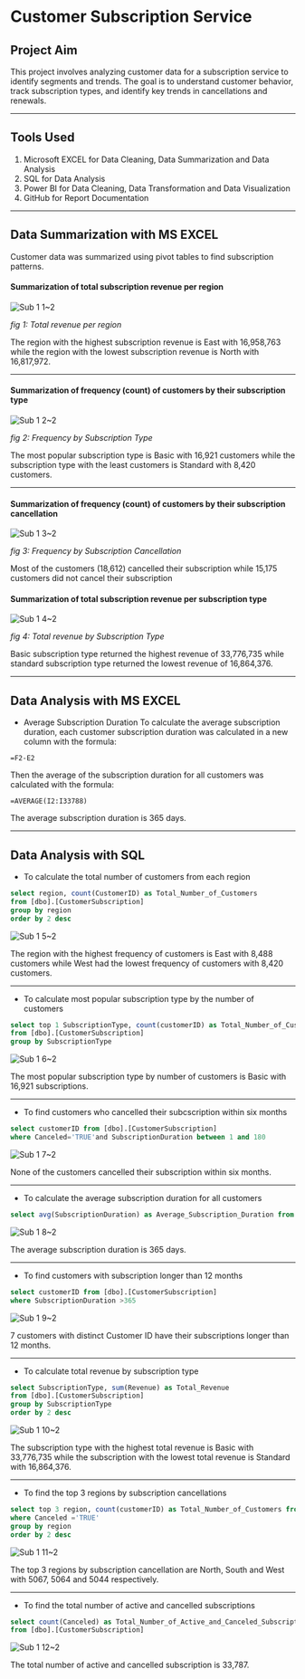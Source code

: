 # Customer Subscription Service

## Project Aim
This project involves analyzing customer data for a subscription service to identify 
segments and trends. The goal is to understand customer behavior, track subscription types, 
and identify key trends in cancellations and renewals.

-----------

## Tools Used
1. Microsoft EXCEL for Data Cleaning, Data Summarization and Data Analysis
2. SQL for Data Analysis
3. Power BI for Data Cleaning, Data Transformation and Data Visualization
4. GitHub for Report Documentation
----------

## Data Summarization with MS EXCEL

Customer data was summarized using pivot tables to find subscription patterns.

#### Summarization of total subscription revenue per region

![Sub 1 1~2](https://github.com/user-attachments/assets/e9bddd03-88a1-404e-ac88-e009ea407f63)

*fig 1: Total revenue per region*

The region with the highest subscription revenue is East with 16,958,763 while the region with the lowest subscription revenue is North with 16,817,972. 

---------

#### Summarization of frequency (count) of customers by their subscription type

![Sub 1 2~2](https://github.com/user-attachments/assets/22ab5819-50da-4c98-9cab-a4dfd01cebbc)

*fig 2: Frequency by Subscription Type*

The most popular subscription type is Basic with 16,921 customers while the subscription type with the least customers is Standard with 8,420 customers. 

----------

#### Summarization of frequency (count) of customers by their subscription cancellation

![Sub 1 3~2](https://github.com/user-attachments/assets/c6c2ebc0-b27f-4b1a-ad31-8046d2ac4068)

*fig 3: Frequency by Subscription Cancellation*

Most of the customers (18,612) cancelled their subscription while 15,175 customers did not cancel their subscription


#### Summarization of total subscription revenue per subscription type

![Sub 1 4~2](https://github.com/user-attachments/assets/48d88736-75e3-4a7f-ab9f-a32d6ba30ba3)

*fig 4: Total revenue by Subscription Type*

Basic subscription type returned the highest revenue of 33,776,735 while standard subscription type returned the lowest revenue of 16,864,376.

------------

## Data Analysis with MS EXCEL

- Average Subscription Duration
To calculate the average subscription duration, each customer subscription duration was calculated in a new column with the formula:

```MICROSOFT EXCEL
=F2-E2
```

Then the average of the subscription duration for all customers was calculated with the formula:

```MICROSOFT EXCEL
=AVERAGE(I2:I33788)
```

The average subscription duration is 365 days.

---------------


## Data Analysis with SQL

- To calculate the total number of customers from each region

```SQL
select region, count(CustomerID) as Total_Number_of_Customers
from [dbo].[CustomerSubscription]
group by region
order by 2 desc
```
![Sub 1 5~2](https://github.com/user-attachments/assets/c129ca4c-be94-4fb5-9349-7c9cf84f3b84)


The region with the highest frequency of customers is East with 8,488 customers while West had the lowest frequency of customers with 8,420 customers. 

------------

- To calculate most popular subscription type by the number of customers
```SQL
select top 1 SubscriptionType, count(customerID) as Total_Number_of_Customers
from [dbo].[CustomerSubscription]
group by SubscriptionType
```

![Sub 1 6~2](https://github.com/user-attachments/assets/04a7134d-a3c7-4326-b7e0-77d98ac489bf)


The most popular subscription type by number of customers is Basic with 16,921 subscriptions. 

-------------

- To find customers who cancelled their subcscription within six months

```SQL
select customerID from [dbo].[CustomerSubscription]
where Canceled='TRUE'and SubscriptionDuration between 1 and 180
```

![Sub 1 7~2](https://github.com/user-attachments/assets/3ac98097-26ba-49ea-81a4-daca3f46fb6b)

None of the customers cancelled their subscription within six months. 

-----------

- To calculate the average subscription duration for all customers

```SQL
select avg(SubscriptionDuration) as Average_Subscription_Duration from [dbo].[CustomerSubscription]
```

![Sub 1 8~2](https://github.com/user-attachments/assets/fe34918f-9917-489d-bd6b-4506ef9a0bf1)

The average subscription duration is 365 days.

--------------

- To find customers with subscription longer than 12 months

```SQL
select customerID from [dbo].[CustomerSubscription]
where SubscriptionDuration >365
```

![Sub 1 9~2](https://github.com/user-attachments/assets/58e0deb4-1bd3-4200-90d2-6ac2a8350fe0)

7 customers with distinct Customer ID have their subscriptions longer than 12 months.

-----------

- To calculate total revenue by subscription type

```SQL
select SubscriptionType, sum(Revenue) as Total_Revenue
from [dbo].[CustomerSubscription]
group by SubscriptionType
order by 2 desc
```

![Sub 1 10~2](https://github.com/user-attachments/assets/1c033a50-9cc2-4ac8-9146-52082f2d072f)


The subscription type with the highest total revenue is Basic with 33,776,735 while the subscription with the lowest total revenue is Standard with 16,864,376.

--------------

- To find the top 3 regions by subscription cancellations

```SQL
select top 3 region, count(customerID) as Total_Number_of_Customers from [dbo].[CustomerSubscription]
where Canceled ='TRUE'
group by region
order by 2 desc
```

![Sub 1 11~2](https://github.com/user-attachments/assets/37d66260-9212-4617-a174-590ee7b1de26)


The top 3 regions by subscription cancellation are North, South and West with 5067, 5064 and 5044 respectively. 

------------

- To find the total number of active and cancelled subscriptions

```SQL
select count(Canceled) as Total_Number_of_Active_and_Canceled_Subscription 
from [dbo].[CustomerSubscription]
```

![Sub 1 12~2](https://github.com/user-attachments/assets/81e98f14-82ef-4458-a34a-8dd9dafe39a9)

The total number of active and cancelled subscription is 33,787.
